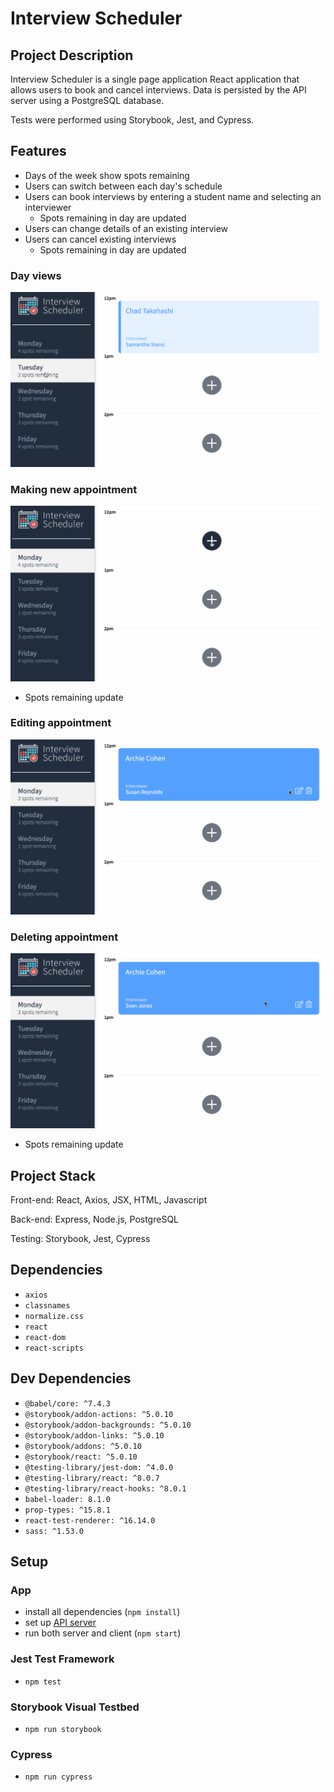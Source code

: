 # Interview Scheduler

## Project Description
Interview Scheduler is a single page application React application that allows users to book and cancel interviews. Data is persisted by the API server using a PostgreSQL database.

Tests were performed using Storybook, Jest, and Cypress.

## Features
- Days of the week show spots remaining
- Users can switch between each day's schedule
- Users can book interviews by entering a student name and selecting an interviewer
  - Spots remaining in day are updated
- Users can change details of an existing interview
- Users can cancel existing interviews
  - Spots remaining in day are updated

### Day views
![appointments](docs/view-appts.gif)

### Making new appointment
![new appointment](docs/new-appt.gif)
* Spots remaining update

### Editing appointment
![edit appointment](docs/edit-appt.gif)

### Deleting appointment
![delete appointment](docs/delete-appt.gif)
* Spots remaining update

## Project Stack
Front-end: React, Axios, JSX, HTML, Javascript

Back-end: Express, Node.js, PostgreSQL

Testing: Storybook, Jest, Cypress

## Dependencies
- `axios`
- `classnames`
- `normalize.css`
- `react`
- `react-dom`
- `react-scripts`

## Dev Dependencies
- `@babel/core: ^7.4.3`
- `@storybook/addon-actions: ^5.0.10`
- `@storybook/addon-backgrounds: ^5.0.10`
- `@storybook/addon-links: ^5.0.10`
- `@storybook/addons: ^5.0.10`
- `@storybook/react: ^5.0.10`
- `@testing-library/jest-dom: ^4.0.0`
- `@testing-library/react: ^8.0.7`
- `@testing-library/react-hooks: ^8.0.1`
- `babel-loader: 8.1.0`
- `prop-types: ^15.8.1`
- `react-test-renderer: ^16.14.0`
- `sass: ^1.53.0`

## Setup
### App
- install all dependencies (`npm install`)
- set up [API server](https://github.com/lighthouse-labs/scheduler-api)
- run both server and client (`npm start`)
### Jest Test Framework
- `npm test`
### Storybook Visual Testbed
- `npm run storybook`
### Cypress
- `npm run cypress`
